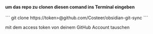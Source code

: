 #### um das repo zu clonen diesen comand ins Terminal eingeben

ˋˋˋ
git clone https://<Username>token>@github.com/Costeer/obsidian-git-sync
ˋˋˋ

<token> mit dem access token von deinem GitHub Account tauschen 
